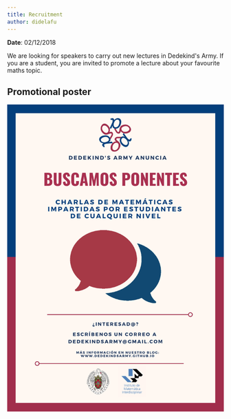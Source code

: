 ```yaml
---
title: Recruitment
author: didelafu
---
```

**Date**: 02/12/2018

We are looking for speakers to carry out new lectures in Dedekind's Army. If you are a student, you are invited to promote a lecture about your favourite maths topic.

## Promotional poster
<img src="/images/posters/Dedekind's Army - Recruitment.pdf" alt="Poster" style="width: 750px;"/> 
